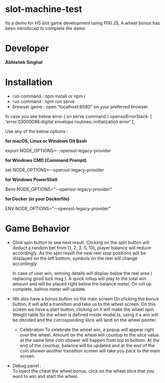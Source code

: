 # slot-machine-test

Its a demo for H5 slot game development using PIXI.JS,
A wheel bonus has been introduced to complete the demo

# Developer

**Abhishek Singhal**

# Installation

- run command : npm install or npm i
- run command : npm run serve
- browser game : open "localhost:8080" on your preferred browser

In case you see below error ( on serve command )
opensslErrorStack: [ 'error:03000086:digital envelope routines::initialization error' ],

Use any of the below options :

**for macOS, Linux or Windows Git Bash**

export NODE_OPTIONS=--openssl-legacy-provider

**for Windows CMD (Command Prompt)**

set NODE_OPTIONS=--openssl-legacy-provider

**for Windows PowerShell**

$env:NODE_OPTIONS="--openssl-legacy-provider"

**for Docker (in your Dockerfile)**

ENV NODE_OPTIONS="--openssl-legacy-provider"

# Game Behavior

- Click spin button to see next result.
  Clicking on the spin button will deduct a random bet from [1, 2, 3, 5, 10], player balance will reduce accordingly.
  As the spin result the new reel stop positions will be displayed on the left bottom, symbols on the reel will change accordingly.

  In case of user win, winning details will display below the reel area ( replacing good luck msg ).
  A quick rollup will play to the total win amount and will be placed right below the balance meter.
  On roll up complete, balnce meter will update.

- We also have a bonus button on the main screen
  On clicking the bonus button, it will add a transition and take us to the wheel screen.
  On this screen we have a start button, clicking on it will make the wheel spin.
  Weight table for the wheel is defined inside model.ts, using it a win will be decided and the corrosponding slice will land on the wheel pointer.

  - Celebration
    To celebrate the wheel win, a popup will appear right over the wheel.
    Amount on the wheel will countup to the slice value. at the same time coin shower will happen from top to bottom.
    At the end of the countup, balance will be updated and at the end of the coin shower another transition screen will take you back to the main screen.

- Debug panel :  
  To inject the cheat the wheel bonus, click on the wheel slice that you want to win and start the wheel.
